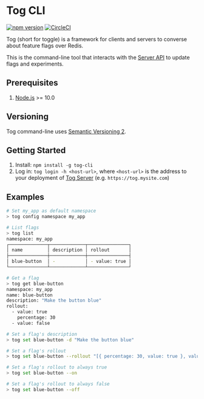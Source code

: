 # Tog CLI

[![npm version](https://badge.fury.io/js/tog-cli.svg)](https://badge.fury.io/js/tog-cli)
[![CircleCI](https://circleci.com/gh/escaletech/tog-cli/tree/master.svg?style=svg)](https://circleci.com/gh/escaletech/tog-cli/tree/master)

Tog (short for toggle) is a framework for clients and servers to converse about feature flags over Redis.

This is the command-line tool that interacts with the [Server API](https://github.com/escaletech/tog-management-server) to update flags and experiments.

## Prerequisites

1. [Node.js](https://nodejs.org) >= 10.0


## Versioning

Tog command-line uses [Semantic Versioning 2](https://semver.org/spec/v2.0.0.html).


## Getting Started

1. Install: `npm install -g tog-cli`
2. Log in: `tog login -h <host-url>`, where `<host-url>` is the address to your deployment of [Tog Server](https://github.com/escaletech/tog-server) (e.g. `https://tog.mysite.com`)

## Examples

```sh
# Set my_app as default namespace
> tog config namespace my_app

# List flags
> tog list
namespace: my_app
┌──────────────┬─────────────┬───────────────┐
│ name         │ description │ rollout       │
├──────────────┼─────────────┼───────────────┤
│ blue-button  │ -           │ - value: true │
└──────────────┴─────────────┴───────────────┘

# Get a flag
> tog get blue-button
namespace: my_app
name: blue-button
description: "Make the button blue"
rollout:
  - value: true
    percentage: 30
  - value: false

# Set a flag's description
> tog set blue-button -d "Make the button blue"

# Set a flag's rollout
> tog set blue-button --rollout "[{ percentage: 30, value: true }, value: false]"

# Set a flag's rollout to always true
> tog set blue-button --on

# Set a flag's rollout to always false
> tog set blue-button --off
```
